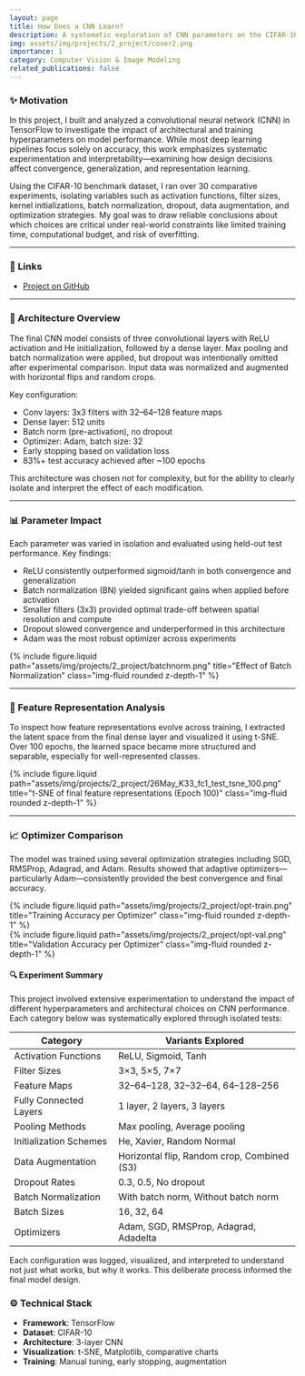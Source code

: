 ```yaml
---
layout: page
title: How Does a CNN Learn?
description: A systematic exploration of CNN parameters on the CIFAR-10 dataset using TensorFlow
img: assets/img/projects/2_project/cover2.png
importance: 1
category: Computer Vision & Image Modeling
related_publications: false
---
```


### ✨ Motivation

In this project, I built and analyzed a convolutional neural network (CNN) in TensorFlow to investigate the impact of architectural and training hyperparameters on model performance. While most deep learning pipelines focus solely on accuracy, this work emphasizes systematic experimentation and interpretability—examining how design decisions affect convergence, generalization, and representation learning.

Using the CIFAR-10 benchmark dataset, I ran over 30 comparative experiments, isolating variables such as activation functions, filter sizes, kernel initializations, batch normalization, dropout, data augmentation, and optimization strategies. My goal was to draw reliable conclusions about which choices are critical under real-world constraints like limited training time, computational budget, and risk of overfitting.

---

### 🔗 Links  
- [Project on GitHub](https://github.com/sumeyye-agac/object-classification-CIFAR10-tensorflow)

---

### 🧩 Architecture Overview

The final CNN model consists of three convolutional layers with ReLU activation and He initialization, followed by a dense layer. Max pooling and batch normalization were applied, but dropout was intentionally omitted after experimental comparison. Input data was normalized and augmented with horizontal flips and random crops.

Key configuration:
- Conv layers: 3x3 filters with 32–64–128 feature maps  
- Dense layer: 512 units  
- Batch norm (pre-activation), no dropout  
- Optimizer: Adam, batch size: 32  
- Early stopping based on validation loss  
- 83%+ test accuracy achieved after ~100 epochs

This architecture was chosen not for complexity, but for the ability to clearly isolate and interpret the effect of each modification.

---

### 📊 Parameter Impact

Each parameter was varied in isolation and evaluated using held-out test performance. Key findings:

- ReLU consistently outperformed sigmoid/tanh in both convergence and generalization  
- Batch normalization (BN) yielded significant gains when applied before activation  
- Smaller filters (3x3) provided optimal trade-off between spatial resolution and compute  
- Dropout slowed convergence and underperformed in this architecture  
- Adam was the most robust optimizer across experiments

<div class="d-flex justify-content-center">
  <div class="col-md-6">
    {% include figure.liquid path="assets/img/projects/2_project/batchnorm.png" title="Effect of Batch Normalization" class="img-fluid rounded z-depth-1" %}
  </div>
</div>

---

### 🔬 Feature Representation Analysis

To inspect how feature representations evolve across training, I extracted the latent space from the final dense layer and visualized it using t-SNE. Over 100 epochs, the learned space became more structured and separable, especially for well-represented classes.

<div class="d-flex justify-content-center">
  <div class="col-md-6">
    {% include figure.liquid path="assets/img/projects/2_project/26May_K33_fc1_test_tsne_100.png" title="t-SNE of final feature representations (Epoch 100)" class="img-fluid rounded z-depth-1" %}
  </div>
</div>

---

### 📈 Optimizer Comparison

The model was trained using several optimization strategies including SGD, RMSProp, Adagrad, and Adam. Results showed that adaptive optimizers—particularly Adam—consistently provided the best convergence and final accuracy.

<div class="row">
  <div class="col-sm">
    {% include figure.liquid path="assets/img/projects/2_project/opt-train.png" title="Training Accuracy per Optimizer" class="img-fluid rounded z-depth-1" %}
  </div>
  <div class="col-sm">
    {% include figure.liquid path="assets/img/projects/2_project/opt-val.png" title="Validation Accuracy per Optimizer" class="img-fluid rounded z-depth-1" %}
  </div>
</div>

#### 🔍 Experiment Summary

This project involved extensive experimentation to understand the impact of different hyperparameters and architectural choices on CNN performance. Each category below was systematically explored through isolated tests:

| Category             | Variants Explored                         |
|----------------------|--------------------------------------------|
| Activation Functions | ReLU, Sigmoid, Tanh                        |
| Filter Sizes         | 3×3, 5×5, 7×7                              |
| Feature Maps         | 32–64–128, 32–32–64, 64–128–256            |
| Fully Connected Layers | 1 layer, 2 layers, 3 layers              |
| Pooling Methods      | Max pooling, Average pooling              |
| Initialization Schemes | He, Xavier, Random Normal               |
| Data Augmentation    | Horizontal flip, Random crop, Combined (S3) |
| Dropout Rates        | 0.3, 0.5, No dropout                       |
| Batch Normalization  | With batch norm, Without batch norm       |
| Batch Sizes          | 16, 32, 64                                 |
| Optimizers           | Adam, SGD, RMSProp, Adagrad, Adadelta     |

Each configuration was logged, visualized, and interpreted to understand not just what works, but why it works. This deliberate process informed the final model design.


### ⚙️ Technical Stack
- **Framework**: TensorFlow 
- **Dataset**: CIFAR-10  
- **Architecture**: 3-layer CNN  
- **Visualization**: t-SNE, Matplotlib, comparative charts   
- **Training**: Manual tuning, early stopping, augmentation
